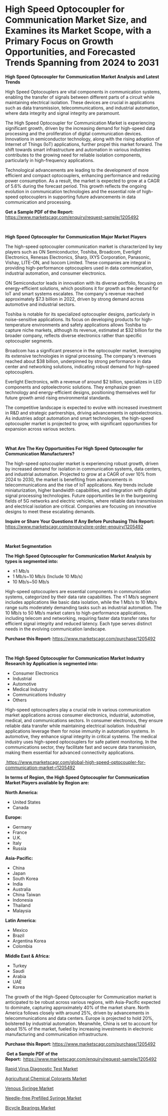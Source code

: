 <p><h1>High Speed Optocoupler for Communication Market Size, and Examines its Market Scope, with a Primary Focus on Growth Opportunities, and Forecasted Trends Spanning from 2024 to 2031</h1></p><p><strong>High Speed Optocoupler for Communication Market Analysis and Latest Trends</strong></p>
<p><p>High Speed Optocouplers are vital components in communication systems, enabling the transfer of signals between different parts of a circuit while maintaining electrical isolation. These devices are crucial in applications such as data transmission, telecommunications, and industrial automation, where data integrity and signal integrity are paramount. </p><p>The High Speed Optocoupler for Communication Market is experiencing significant growth, driven by the increasing demand for high-speed data processing and the proliferation of digital communication devices. Innovations in semiconductor technology, along with the rising adoption of Internet of Things (IoT) applications, further propel this market forward. The shift towards smart infrastructure and automation in various industries contributes to the growing need for reliable isolation components, particularly in high-frequency applications.</p><p>Technological advancements are leading to the development of more efficient and compact optocouplers, enhancing performance and reducing power consumption. As a result, the market is expected to grow at a CAGR of 5.6% during the forecast period. This growth reflects the ongoing evolution in communication technologies and the essential role of high-speed optocouplers in supporting future advancements in data communication and processing.</p></p>
<p><strong>Get a Sample PDF of the Report:&nbsp;</strong> <a href="https://www.marketscagr.com/enquiry/request-sample/1205492?utm_campaign=1339&utm_medium=2&utm_source=Github&utm_content=ia&utm_term=16102024&utm_id=high-speed-optocoupler-for-communication">https://www.marketscagr.com/enquiry/request-sample/1205492</a></p>
<p>&nbsp;</p>
<p><strong>High Speed Optocoupler for Communication Major Market Players</strong></p>
<p><p>The high-speed optocoupler communication market is characterized by key players such as ON Semiconductor, Toshiba, Broadcom, Everlight Electronics, Renesas Electronics, Sharp, IXYS Corporation, Panasonic, Vishay, LITE-ON, and Isocom Limited. These companies are integral in providing high-performance optocouplers used in data communication, industrial automation, and consumer electronics.</p><p>ON Semiconductor leads in innovation with its diverse portfolio, focusing on energy-efficient solutions, which positions it for growth as the demand for IoT and smart systems escalates. The company's revenue reached approximately $7.3 billion in 2022, driven by strong demand across automotive and industrial sectors.</p><p>Toshiba is notable for its specialized optocoupler designs, particularly in noise-sensitive applications. Its focus on developing products for high-temperature environments and safety applications allows Toshiba to capture niche markets, although its revenue, estimated at $32 billion for the broader company, reflects diverse electronics rather than specific optocoupler segments.</p><p>Broadcom has a significant presence in the optocoupler market, leveraging its extensive technologies in signal processing. The company's revenues reached about $38 billion, underpinned by strong performance in data center and networking solutions, indicating robust demand for high-speed optocouplers.</p><p>Everlight Electronics, with a revenue of around $2 billion, specializes in LED components and optoelectronic solutions. They emphasize green technology and energy-efficient designs, positioning themselves well for future growth amid rising environmental standards.</p><p>The competitive landscape is expected to evolve with increased investment in R&D and strategic partnerships, driving advancements in optoelectronics. As industries adopt automation and smart technologies, the high-speed optocoupler market is projected to grow, with significant opportunities for expansion across various sectors.</p></p>
<p>&nbsp;</p>
<p><strong>What Are The Key Opportunities For High Speed Optocoupler for Communication Manufacturers?</strong></p>
<p><p>The high-speed optocoupler market is experiencing robust growth, driven by increased demand for isolation in communication systems, data centers, and industrial automation. Projected to grow at a CAGR of over 10% from 2024 to 2030, the market is benefiting from advancements in telecommunications and the rise of IoT applications. Key trends include miniaturization, higher bandwidth capabilities, and integration with digital signal processing technologies. Future opportunities lie in the burgeoning fields of 5G networks and electric vehicles, where reliable data transmission and electrical isolation are critical. Companies are focusing on innovative designs to meet these escalating demands.</p></p>
<p><strong>Inquire or Share Your Questions If Any Before Purchasing This Report:</strong> <a href="https://www.marketscagr.com/enquiry/pre-order-enquiry/1205492?utm_campaign=1339&utm_medium=2&utm_source=Github&utm_content=ia&utm_term=16102024&utm_id=high-speed-optocoupler-for-communication">https://www.marketscagr.com/enquiry/pre-order-enquiry/1205492</a></p>
<p>&nbsp;</p>
<p><strong>Market Segmentation</strong></p>
<p><strong>The High Speed Optocoupler for Communication Market Analysis by types is segmented into:</strong></p>
<p><ul><li>≤1 Mb/s</li><li>1 Mb/s~10 Mb/s (Include 10 Mb/s)</li><li>10 Mb/s~50 Mb/s</li></ul></p>
<p><p>High-speed optocouplers are essential components in communication systems, categorized by their data rate capabilities. The ≤1 Mb/s segment includes applications like basic data isolation, while the 1 Mb/s to 10 Mb/s range suits moderately demanding tasks such as industrial automation. The 10 Mb/s to 50 Mb/s market caters to high-performance applications, including telecom and networking, requiring faster data transfer rates for efficient signal integrity and reduced latency. Each type serves distinct needs in the evolving communication landscape.</p></p>
<p><strong>Purchase this Report:&nbsp;</strong><a href="https://www.marketscagr.com/purchase/1205492?utm_campaign=1339&utm_medium=2&utm_source=Github&utm_content=ia&utm_term=16102024&utm_id=high-speed-optocoupler-for-communication">https://www.marketscagr.com/purchase/1205492</a></p>
<p>&nbsp;</p>
<p><strong>The High Speed Optocoupler for Communication Market Industry Research by Application is segmented into:</strong></p>
<p><ul><li>Consumer Electronics</li><li>Industrial</li><li>Automotive</li><li>Medical Industry</li><li>Communications Industry</li><li>Others</li></ul></p>
<p><p>High-speed optocouplers play a crucial role in various communication market applications across consumer electronics, industrial, automotive, medical, and communications sectors. In consumer electronics, they ensure reliable data transfer while maintaining electrical isolation. Industrial applications leverage them for noise immunity in automation systems. In automotive, they enhance signal integrity in critical systems. The medical industry uses high-speed optocouplers for safe patient monitoring. In the communications sector, they facilitate fast and secure data transmission, making them essential for advanced connectivity applications.</p></p>
<p><a href="https://www.marketscagr.com/global-high-speed-optocoupler-for-communication-market-r1205492?utm_campaign=1339&utm_medium=2&utm_source=Github&utm_content=ia&utm_term=16102024&utm_id=high-speed-optocoupler-for-communication">&nbsp;https://www.marketscagr.com/global-high-speed-optocoupler-for-communication-market-r1205492</a></p>
<p><strong>In terms of Region, the High Speed Optocoupler for Communication Market Players available by Region are:</strong></p>
<p>
    <p> <strong> North America: </strong>
        <ul>
            <li>United States</li>
            <li>Canada</li>
        </ul>
        </p> 
    <p> <strong> Europe: </strong>
        <ul>
            <li>Germany</li>
            <li>France</li>
            <li>U.K.</li>
            <li>Italy</li>
            <li>Russia</li>
        </ul>
        </p> 
    <p> <strong> Asia-Pacific: </strong>
        <ul>
            <li>China</li>
            <li>Japan</li>
            <li>South Korea</li>
            <li>India</li>
            <li>Australia</li>
            <li>China Taiwan</li>
            <li>Indonesia</li>
            <li>Thailand</li>
            <li>Malaysia</li>
        </ul>
        </p> 
    <p> <strong> Latin America: </strong>
        <ul>
            <li>Mexico</li>
            <li>Brazil</li>
            <li>Argentina Korea</li>
            <li>Colombia</li>
        </ul>
        </p> 
    <p> <strong> Middle East & Africa: </strong>
        <ul>
            <li>Turkey</li>
            <li>Saudi</li>
            <li>Arabia</li>
            <li>UAE</li>
            <li>Korea</li>
        </ul>
    </p>
    </p>
<p><p>The growth of the High-Speed Optocoupler for Communication market is anticipated to be robust across various regions, with Asia-Pacific expected to dominate, capturing approximately 40% of the market share. North America follows closely with around 25%, driven by advancements in telecommunications and data centers. Europe is projected to hold 20%, bolstered by industrial automation. Meanwhile, China is set to account for about 15% of the market, fueled by increasing investments in electronic manufacturing and communication infrastructure.</p></p>
<p><strong>Purchase this Report: </strong><a href="https://www.marketscagr.com/purchase/1205492?utm_campaign=1339&utm_medium=2&utm_source=Github&utm_content=ia&utm_term=16102024&utm_id=high-speed-optocoupler-for-communication">https://www.marketscagr.com/purchase/1205492</a></p>
<p>&nbsp;<strong>Get a Sample PDF of the Report:&nbsp;&nbsp;</strong><a href="https://www.marketscagr.com/enquiry/request-sample/1205492?utm_campaign=1339&utm_medium=2&utm_source=Github&utm_content=ia&utm_term=16102024&utm_id=high-speed-optocoupler-for-communication">https://www.marketscagr.com/enquiry/request-sample/1205492</a></p>
<p><strong></strong></p>
<p><p><a href="https://www.linkedin.com/pulse/rapid-virus-diagnostic-test-market-evolution-global-trends-ttvwe?trk=public_post_embed_feed-article-content&utm_campaign=1339&utm_medium=2&utm_source=Github&utm_content=ia&utm_term=16102024&utm_id=high-speed-optocoupler-for-communication">Rapid Virus Diagnostic Test Market</a></p><p><a href="https://github.com/destinybqdicha/Market-Research-Report-List-1/blob/main/agricultural-chemical-colorants-market.md?utm_campaign=1339&utm_medium=2&utm_source=Github&utm_content=ia&utm_term=16102024&utm_id=high-speed-optocoupler-for-communication">Agricultural Chemical Colorants Market</a></p><p><a href="https://www.linkedin.com/pulse/venous-syringe-market-overview-forecast-2024-2031-detailed-v4uve?trk=public_post_embed_feed-article-content&utm_campaign=1339&utm_medium=2&utm_source=Github&utm_content=ia&utm_term=16102024&utm_id=high-speed-optocoupler-for-communication">Venous Syringe Market</a></p><p><a href="https://www.linkedin.com/pulse/global-needle-free-prefilled-syringe-market-trends-analysis-uorie?trk=public_post_embed_feed-article-content&utm_campaign=1339&utm_medium=2&utm_source=Github&utm_content=ia&utm_term=16102024&utm_id=high-speed-optocoupler-for-communication">Needle-free Prefilled Syringe Market</a></p><p><a href="https://issuu.com/reportprime-2/docs/bicycle-bearings-market-size-2030.p_100a0dd7d67496?utm_campaign=1339&utm_medium=2&utm_source=Github&utm_content=ia&utm_term=16102024&utm_id=high-speed-optocoupler-for-communication">Bicycle Bearings Market</a></p></p>